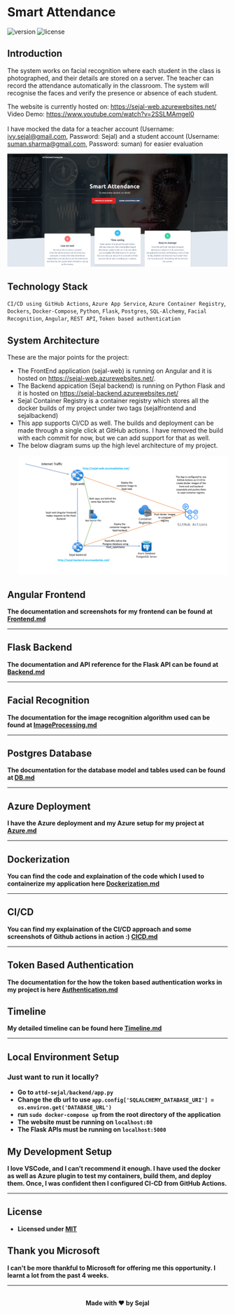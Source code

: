 # Smart Attendance
![version](https://img.shields.io/badge/version-1.1.0-blue.svg) 
![license](https://img.shields.io/badge/license-MIT-blue.svg) 

## Introduction
 
The system works on facial recognition where each student in the class is photographed, and their details are stored on a server. The
teacher can record the attendance automatically in the classroom. The system will recognise the faces and verify the presence or
absence of each student. 

The website is currently hosted on: https://sejal-web.azurewebsites.net/ <br />
Video Demo: https://www.youtube.com/watch?v=2SSLMAmgel0 <br /> <br />
I have mocked the data for a teacher account (Username: ivy.sejal@gmail.com, Password: Sejal) and a student account (Username: suman.sharma@gmail.com, Password: suman) for easier evaluation

![alt text](images/landing.png "Attendance Manager")

## Technology Stack
`CI/CD using GitHub Actions`, `Azure App Service`, `Azure Container Registry`, `Dockers`, `Docker-Compose`, `Python`, `Flask`, `Postgres`, `SQL-Alchemy`, `Facial Recognition`, `Angular`, `REST API`, `Token based authentication`

## System Architecture

These are the major points for the project:
- The FrontEnd application (sejal-web) is running on Angular and it is hosted on https://sejal-web.azurewebsites.net/.
- The Backend appication (Sejal backend) is running on Python Flask and it is hosted on https://sejal-backend.azurewebsites.net/
- Sejal Container Registry is a container registry which stores all the docker builds of my project under two tags (sejalfrontend and sejalbackend)
- This app supports CI/CD as well. The builds and deployment can be made through a single click at GitHub actions. I have removed the build with each commit for now, but we can add support for that as well.
- The below diagram sums up the high level architecture of my project. <br /><br />
![](images/system_design.png "System Design")

## Angular Frontend

<b>The documentation and screenshots for my frontend can be found at [Frontend.md](Frontend.md)<b>

<hr />

## Flask Backend

<b>The documentation and API reference for the Flask API can be found at [Backend.md](Backend.md)<b>

<hr />

## Facial Recognition
<b>The documentation for the image recognition algorithm used can be found at [ImageProcessing.md](ImageProcessing.md)<b>

<hr/>

## Postgres Database
<b>The documentation for the database model and tables used can be found at [DB.md](DB.md)<b>

<hr />

## Azure Deployment
<b>I have the Azure deployment and my Azure setup for my project at [Azure.md](Azure.md)<b>
<hr />

## Dockerization

<b>You can find the code and explaination of the code which I used to containerize my application here [Dockerization.md](Dockerization.md)<b>
<hr />

## CI/CD
<b>You can find my explaination of the CI/CD approach and some screenshots of Github actions in action :) [CICD.md](CICD.md)<b>
<hr />

## Token Based Authentication
<b>The documentation for the how the token based authentication works in my project is here [Authentication.md](Authentication.md)<b>

## Timeline

<b>My detailed timeline can be found here [Timeline.md](Timeline.md)<b>
<hr />

## Local Environment Setup

### Just want to run it locally?
- Go to `attd-sejal/backend/app.py`
- Change the db url to use `app.config['SQLALCHEMY_DATABASE_URI'] = os.environ.get('DATABASE_URL')`
- run `sudo docker-compose up` from the root directory of the application
- The website must be running on `localhost:80`
- The Flask APIs must be running on `localhost:5000`

## My Development Setup

I love VSCode, and I can't recommend it enough. I have used the docker as well as Azure plugin to test my containers, build them, and deploy them. Once, I was confident then I configured CI-CD from GitHub Actions.

<hr />

## License
- Licensed under [MIT](https://github.com/octajune/att-sejal/blob/main/LICENSE)

## Thank you Microsoft
I can't be more thankful to Microsoft for offering me this opportunity. I learnt a lot from the past 4 weeks.

<hr /><br />
<center>Made with ❤️ by Sejal</center>
